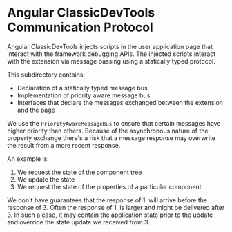 # Angular ClassicDevTools Communication Protocol

Angular ClassicDevTools injects scripts in the user application page that interact with the framework debugging APIs. The injected scripts interact with the extension via message passing using a statically typed protocol.

This subdirectory contains:
- Declaration of a statically typed message bus
- Implementation of priority aware message bus
- Interfaces that declare the messages exchanged between the extension and the page

We use the `PriorityAwareMessageBus` to ensure that certain messages have higher priority than others. Because of the asynchronous nature of the property exchange there's a risk that a message response may overwrite the result from a more recent response.

An example is:
1. We request the state of the component tree
1. We update the state
1. We request the state of the properties of a particular component

We don't have guarantees that the response of 1. will arrive before the response of 3. Often the response of 1. is larger and might be delivered after 3. In such a case, it may contain the application state prior to the update and override the state update we received from 3.
